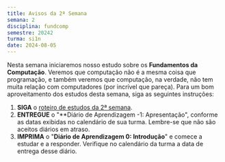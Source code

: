 ```yaml
---
title: Avisos da 2ª Semana
semana: 2
disciplina: fundcomp
semestre: 20242
turma: si1n
date: 2024-08-05
---
```


Nesta semana iniciaremos nosso estudo sobre os **Fundamentos da Computação**.
Veremos que computação não é a mesma coisa que programação, e também veremos
que computação, na verdade, não tem muita relação com computadores (por
incrível que pareça). Para um bom aproveitamento dos estudos desta semana,
siga as seguintes instruções:

1. **SIGA** o [roteiro de estudos da 2ª
   semana](/disciplinas/fundamentos_computacao/estudo/#re2sem).
1. **ENTREGUE** o "**Diário de Aprendizagem -1: Apresentação", conforme as
   datas exibidas no calendário de sua turma. Lembre-se que não são aceitos
   diários em atraso.
1. **IMPRIMA** o "**Diário de Aprendizagem 0: Introdução**" e comece a
   estudar e a responder. Verifique no calendário da turma a data de entrega
   desse diário.

